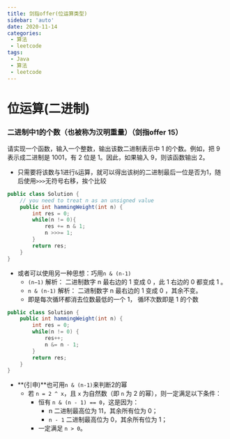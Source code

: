 ```yaml
---
title: 剑指offer(位运算类型)
sidebar: 'auto'
date: 2020-11-14
categories:
 - 算法
 - leetcode
tags:
 - Java 
 - 算法
 - leetcode
---
```




# 位运算(二进制)

### 二进制中1的个数（也被称为汉明重量）（剑指offer 15）

请实现一个函数，输入一个整数，输出该数二进制表示中 1 的个数。例如，把 9 表示成二进制是 1001，有 2 位是 1。因此，如果输入 9，则该函数输出 2。

- 只需要将该数与1进行`&`运算，就可以得出该树的二进制最后一位是否为1，随后使用`>>>`无符号右移，挨个比较

```java
public class Solution {
    // you need to treat n as an unsigned value
    public int hammingWeight(int n) {
        int res = 0;
        while(n != 0){
            res += n & 1;
            n >>>= 1;
        }
        return res;
    }
}
```

- 或者可以使用另一种思想：巧用`n & (n-1)`
  - `(n−1)` 解析： 二进制数字 n 最右边的 1 变成 0 ，此 1 右边的 0 都变成 1 。
  - `n & (n-1)` 解析： 二进制数字 n 最右边的 1 变成 0 ，其余不变。
  - 即是每次循环都消去位数最低的一个 1， 循环次数即是 1 的个数

```java
public class Solution {
    public int hammingWeight(int n) {
        int res = 0;
        while(n != 0) {
            res++;
            n &= n - 1;
        }
        return res;
    }
}
```

- **(引申)**也可用`n & (n-1)`来判断2的幂
  - 若 `n = 2 ^ x`，且 `x` 为自然数（即 `n` 为 2 的幂），则一定满足以下条件：
    - 恒有 `n & (n - 1) == 0`，这是因为：
      - n 二进制最高位为 11，其余所有位为 0；
      - `n - 1` 二进制最高位为 0，其余所有位为 1；
    - 一定满足 `n > 0`。



